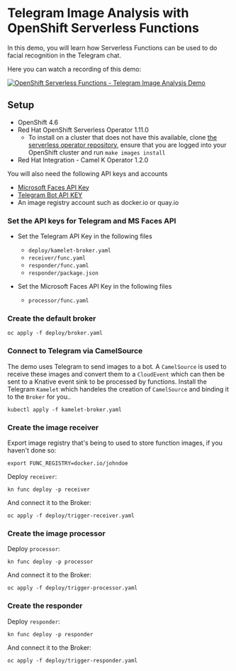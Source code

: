 # Telegram Image Analysis with OpenShift Serverless Functions

In this demo, you will learn how Serverless Functions can be used to do facial recognition in the Telegram chat. 

Here you can watch a recording of this demo:

[![OpenShift Serverless Functions - Telegram Image Analysis Demo](http://img.youtube.com/vi/CsYo0SmQ0Uk/0.jpg)](http://www.youtube.com/watch?v=CsYo0SmQ0Uk "OpenShift Serverless Functions - Telegram Image Analysis Demo")


## Setup

* OpenShift 4.6
* Red Hat OpenShift Serverless Operator 1.11.0
  * To install on a cluster that does not have this available, clone
    [the serverless operator repository](https://github.com/openshift-knative/serverless-operator),
    ensure that you are logged into your OpenShift cluster and run
    `make images install`
* Red Hat Integration - Camel K Operator 1.2.0

You will also need the following API keys and accounts

* [Microsoft Faces API Key](https://azure.microsoft.com/en-us/services/cognitive-services/face/)
* [Telegram Bot API KEY](https://core.telegram.org/bots)
* An image registry account such as docker.io or quay.io

### Set the API keys for Telegram and MS Faces API

* Set the Telegram API Key in the following files
  * `deploy/kamelet-broker.yaml`
  * `receiver/func.yaml`
  * `responder/func.yaml`
  * `responder/package.json`

* Set the Microsoft Faces API Key in the following files
  * `processor/func.yaml`

### Create the default broker

```
oc apply -f deploy/broker.yaml
```

### Connect to Telegram via CamelSource 

The demo uses Telegram to send images to a bot. A `CamelSource` is used to receive
these images and convert them to a `CloudEvent` which can then be sent to a Knative
event sink to be processed by functions. Install the Telegram `Kamelet` which handeles
the creation of `CamelSource` and binding it to the `Broker` for you..

```
kubectl apply -f kamelet-broker.yaml
```

### Create the image receiver

Export image registry that's being to used to store function images,
if you haven't done so:
```
export FUNC_REGISTRY=docker.io/johndoe
```

Deploy `receiver`:
```
kn func deploy -p receiver
```

And connect it to the Broker:
```
oc apply -f deploy/trigger-receiver.yaml
```

### Create the image processor

Deploy `processor`:
```
kn func deploy -p processor
```

And connect it to the Broker:
```
oc apply -f deploy/trigger-processor.yaml
```

### Create the responder

Deploy `responder`:
```
kn func deploy -p responder
```

And connect it to the Broker:
```
oc apply -f deploy/trigger-responder.yaml
```
